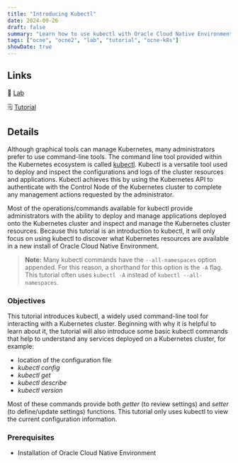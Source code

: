 ```yaml
---
title: "Introducing Kubectl"
date: 2024-09-26
draft: false
summary: "Learn how to use kubectl with Oracle Cloud Native Environment."
tags: ["ocne", "ocne2", "lab", "tutorial", "ocne-k8s"]
showDate: true
---
```


## Links

:crescent_moon: [Lab](https://luna.oracle.com/lab/6c65a513-b161-47d2-b45c-92ca02e38dc0)

:spiral_notepad: [Tutorial](https://docs.oracle.com/en/learn/ocne-kubectl-intro)

## Details

Although graphical tools can manage Kubernetes, many administrators prefer to use command-line tools. The command line tool provided within the Kubernetes ecosystem is called [kubectl](https://kubernetes.io/docs/reference/kubectl/kubectl/). Kubectl is a versatile tool used to deploy and inspect the configurations and logs of the cluster resources and applications. Kubectl achieves this by using the Kubernetes API to authenticate with the Control Node of the Kubernetes cluster to complete any management actions requested by the administrator. 

Most of the operations/commands available for kubectl provide administrators with the ability to deploy and manage applications deployed onto the Kubernetes cluster and inspect and manage the Kubernetes cluster resources. Because this tutorial is an introduction to kubectl, it will only focus on using kubectl to discover what Kubernetes resources are available in a new install of Oracle Cloud Native Environment.

> **Note:** Many kubectl commands have the `--all-namespaces` option appended. For this reason, a shorthand for this option is the `-A` flag. This tutorial often uses `kubectl -A` instead of `kubectl --all-namespaces`.

### Objectives

This tutorial introduces kubectl, a widely used command-line tool for interacting with a Kubernetes cluster. Beginning with why it is helpful to learn about it, the tutorial will also introduce some basic kubectl commands that help to understand any services deployed on a Kubernetes cluster, for example:

   - location of the configuration file
   - _kubectl config_
   - _kubectl get_
   - _kubectl describe_
   - _kubectl version_

Most of these commands provide both _getter_ (to review settings) and _setter_ (to define/update settings) functions. This tutorial only uses kubectl to view the current configuration information.

### Prerequisites

- Installation of Oracle Cloud Native Environment
